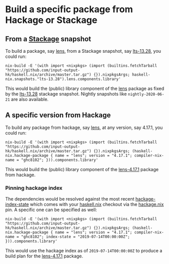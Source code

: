 
# Build a specific package from Hackage or Stackage

## From a [Stackage][] snapshot

To build a package, say [lens][], from a Stackage snapshot, say
[lts-13.28][], you could run:
```shell
nix-build -E '(with import <nixpkgs> (import (builtins.fetchTarball "https://github.com/input-output-hk/haskell.nix/archive/master.tar.gz") {}).nixpkgsArgs; haskell-nix.snapshots."lts-13.28").lens.components.library'
```
This would build the (public) library component of the [lens][] package as
fixed by the [lts-13.28][] stackage snapshot. Nightly snapshots like
`nightly-2020-06-21` are also available.

## A specific version from Hackage

To build any package from hackage, say [lens][], at any version, say 4.17.1,
you could run:
```shell
nix-build -E '(with import <nixpkgs> (import (builtins.fetchTarball "https://github.com/input-output-hk/haskell.nix/archive/master.tar.gz") {}).nixpkgsArgs; (haskell-nix.hackage-package { name = "lens"; version = "4.17.1"; compiler-nix-name = "ghc8102"; })).components.library'
```
This would build the (public) library component of the [lens-4.17.1][] package
from hackage.

### Pinning hackage index

The dependencies would be resolved against the most recent
[hackage-index-state][] which comes with your [haskell.nix][] checkout via the
[hackage.nix][] pin.  A specific one can be specified as well:
```shell
nix-build -E '(with import <nixpkgs> (import (builtins.fetchTarball "https://github.com/input-output-hk/haskell.nix/archive/master.tar.gz") {}).nixpkgsArgs; (haskell-nix.hackage-package { name = "lens"; version = "4.17.1"; compiler-nix-name = "ghc8102"; index-state = "2019-07-14T00:00:00Z"; })).components.library'
```
This would use the hackage index as of `2019-07-14T00:00:00Z` to produce a
build plan for the [lens-4.17.1][] package.

[Stackage]: https://stackage.org
[Hackage]: https://hackage.haskell.org
[hackage.nix]: https://github.com/input-output-hk/hackage.nix
[haskell.nix]: https://github.com/input-output-hk/haskell.nix
[lts-13.28]: https://www.stackage.org/lts-13.28
[lens]: https://hackage.haskell.org/package/lens
[lens-4.17.1]: https://hackage.haskell.org/package/lens-4.17.1
[hackage-index-state]: https://github.com/input-output-hk/hackage.nix/blob/master/index-state-hashes.nix
